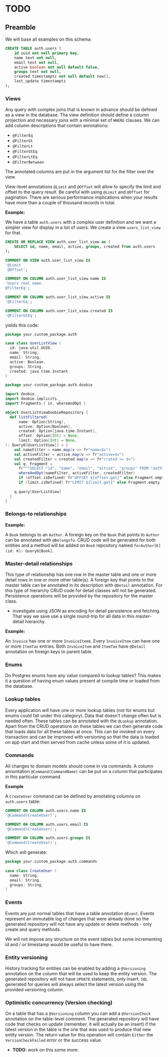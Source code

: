 # TODO

## Preamble

We will base all examples on this schema: 

```sql
CREATE TABLE auth.users (
    id uuid not null primary key,
    name text not null,
    email text not null,
    active boolean not null default false,
    groups text not null,
    created timestamptz not null default now(),
    last_update timestamptz
);
```

### Views

Any query with complex joins that is known in advance should be defined as a view in the database. The view definition 
should define a column projection and necessary joins with a minimal set of `WHERE` clauses. We can add column 
descriptions that contain annotations:

- `@FilterEq`
- `@FilterGt`
- `@FilterLt`
- `@FilterGtEq`
- `@FilterLtEq`
- `@FilterBetween`

The annotated columns are put in the argument list for the filter over the view.

View-level annotations `@Limit` and `@Offset` will allow to specify the limit and offset to the query result. Be careful
with using `@Limit` and `@Offset` for pagination. There are serious performance implications when your results have more
than a couple of thousand records in total.

**Example:**

We have a table `auth.users` with a complex user definition and we want a simpler view for 
display in a list of users. We create a view `users_list_view` for that. 

```sql
CREATE OR REPLACE VIEW auth.user_list_view as (
    SELECT id, name, email, active, groups, created from auth.users
);

COMMENT ON VIEW auth.user_list_view IS
'@Limit
 @Offset';

COMMENT ON COLUMN auth.user_list_view.name IS
'Users real name. 
@FilterEq';

COMMENT ON COLUMN auth.user_list_view.active IS 
'@FilterEq';

COMMENT ON COLUMN auth.user_list_view.created IS
'@FilterGtEq';
```

yields this code:

```scala
package your.custom_package.auth

case class UserListView (
  id: java.util.UUID,
  name: String,
  email: String,
  active: Boolean,
  groups: String,
  created: java.time.Instant
)
```
```scala
package your.custom_package.auth.doobie

import doobie._
import doobie.implicits._
import Fragments.{ in, whereAndOpt }

object UserListViewDoobieRepository {
  def listFiltered(
      name: Option[String], 
      active: Option[Boolean], 
      created: Option[java.time.Instant],
      offset: Option[Int] = None,
      limit: Option[Int] = None,
): Query0[UserListView]] = {
    val nameFilter = name.map(v => fr"name=$v") 
    val activeFilter = active.map(v => fr"active=$v") 
    val createdFilter = created.map(v => fr"crated >= $v")
    val q: Fragment = 
      fr"""SELECT "id", "name", "email", "active", "groups" FROM "auth"."user_view" """ ++
      whereAndOpt(nameFilter, activeFilter, createdFilter)                              ++
      if (offset.isDefined) fr"OFFSET ${offset.get}" else Fragment.empty                ++
      if (limit.isDefined) fr"LIMIT ${limit.get}" else Fragment.empty
  
    q.query[UserListView]
  }
}
```


### Belongs-to relationships

**Example:**

A `Book` belongs to an `Author`. A foreign key on the `Book` that points to `Author` can be annotated with 
`@BelongsTo`. CRUD code will be generated for both entities and a method will be added on `Book` repository
named `forAuthor[K](id: K): Query0[Book]`. 

### Master-detail relationships

This type of relationship has one row in the master table and one or more detail rows in one or more other table(s). A 
foreign key that points to the master table can be annotated in its description with `@Detail` annotation.
For this type of hierarchy CRUD code for detail classes will not be generated. Persistence operations will be provided 
by the repository for the master class.

- investigate using JSON as encoding for detail persistence and fetching. That way we save use a single round-trip
  for all data in this master-detail hierarchy.

**Example:**

An `Invoice` has one or more `InvoiceItem`s. Every `InvoiceItem` can have one or more `ItemTax` entries. 
Both `InvoiceItem` and `ItemTax` have `@Detail` annotation on foreign keys to parent table. 

### Enums

Do Postgres enums have any value compared to lookup tables? This makes it a question of having enum values present at
compile time or loaded from the database.

### Lookup tables

Every application will have one or more lookup tables (not for enums but enums could fall under this category). Data 
that doesn't change often but is needed often. These tables can be annotated with the `@Lookup` annotation. Apart from 
the CRUD operations on these tables we can then generate code that loads data for all these tables at once. This can be
invoked on every transaction and can be improved with versioning so that the data is loaded on app start and then served
from cache unless some of it is updated.

### Commands

All changes to domain models should come in via commands. A column annontation `@Command(CommandName)` can be put on 
a column that participates in this particular command. 

**Example**

A `CreateUser` command can be defined by annotating columns on `auth.users` table:

```sql
COMMENT ON COLUMN auth.users.name IS 
'@Command(CreateUser)';

COMMENT ON COLUMN auth.users.email IS 
'@Command(CreateUser)';

COMMENT ON COLUMN auth.users.groups IS
'@Command(CreateUser)';
``` 

Which will generate:

```scala
package your.custom_package.auth.commands
 
case class CreateUser (
  name: String,
  email: String,
  groups: String,
)
```

### Events

Events are just normal tables that have a table annotation `@Event`. Events represent an immutable log of changes that 
were already done so the generated repository will not have any update or delete methods - only create and query methods.

We will not impose any structure on the event tables but some incrementing id and / or timestamp would be useful to have
there.

### Entity versioning

History tracking for entities can be enabled by adding a `@Versioning` annotation on the column that will be used to
keep the entity version. The generated repository will not have `UPDATE` statements, only insert. `SQL` generated for 
queries will always select the latest version using the provided versioning column.

### Optimistic concurrency (Version checking)
On a table that has a `@Versioning` column you can add a `@VersionCheck` annotation on the table-level comment. The
generated repository will have code that checks on update (remember, it will actually be an insert) if the latest version
in the table is the one that was used to produce that new entity version. The return value for this operation will contain
`Either` the `VersionCheckFailed` error or the success value.
 - **TODO**: work on this some more.
 
